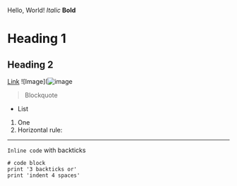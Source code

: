 Hello, World!
*Italic*
**Bold**
# Heading 1
## Heading 2
[Link](https://www.youtube.com/watch?v=dQw4w9WgXcQ)
![Image](![image](https://user-images.githubusercontent.com/69172865/149385099-c688e3ef-6eae-47bd-95a7-a8e132dd51d5.png)
> Blockquote
* List
1. One
2. Horizontal rule:

---
`Inline code` with backticks
```
# code block
print '3 backticks or'
print 'indent 4 spaces'
```
